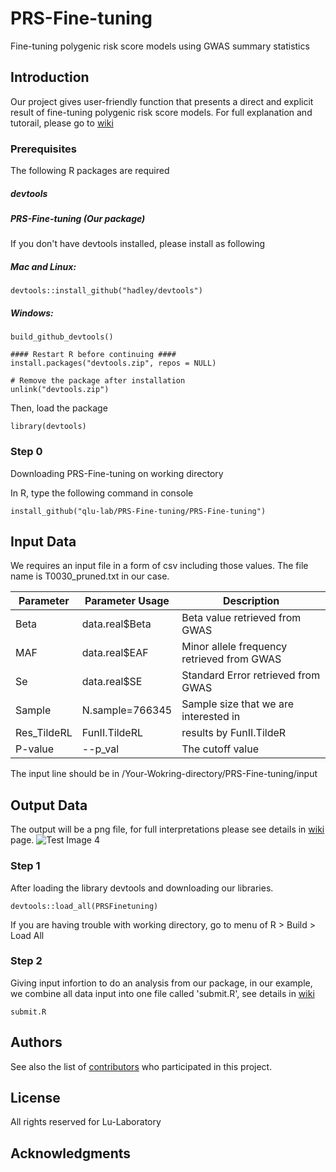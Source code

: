 # PRS-Fine-tuning
Fine-tuning polygenic risk score models using GWAS summary statistics

## Introduction

Our project gives user-friendly function that presents a direct and explicit result of fine-tuning polygenic risk score models. For full explanation and tutorail, please go to  [wiki](https://github.com/qlu-lab/PRS-Fine-tuning/wiki)

### Prerequisites

The following R packages are required
##### devtools
##### PRS-Fine-tuning (Our package)

If you don't have devtools installed, please install as following
##### Mac and Linux:
```
devtools::install_github("hadley/devtools")
```
##### Windows:
```library(devtools)
build_github_devtools()

#### Restart R before continuing ####
install.packages("devtools.zip", repos = NULL)

# Remove the package after installation
unlink("devtools.zip")
```
Then, load the package
```
library(devtools)
```

### Step 0
Downloading PRS-Fine-tuning on working directory

In R, type the following command in console
```
install_github("qlu-lab/PRS-Fine-tuning/PRS-Fine-tuning")
```


## Input Data
We requires an input file in a form of csv including those values. The file name is T0030_pruned.txt in our case.

| Parameter                   | Parameter Usage | Description                                                                  |
|----------------------------|----------------|------------------------------------------------------------------------------|
| Beta            |  data.real$Beta     |  Beta value retrieved from GWAS|
| MAF         | data.real$EAF          |    Minor allele frequency retrieved from GWAS      |
| Se              | data.real$SE        |       Standard Error  retrieved from GWAS             |                                         
| Sample          |N.sample=766345 | Sample size that we are interested in |
| Res_TildeRL         |FunII.TildeRL |  results by FunII.TildeR |
| P-value        |--p_val | The cutoff value |

The input line should be in /Your-Wokring-directory/PRS-Fine-tuning/input

## Output Data
The output will be a png file, for full interpretations please see details in [wiki](https://github.com/qlu-lab/PRS-Fine-tuning/wiki) page.
![Test Image 4](https://github.com/qlu-lab/PRS-Fine-tuning/blob/master/PRS-Fine-tuning/result/T0030_pruned.png)

### Step 1
After loading the library devtools and downloading our libraries.

```
devtools::load_all(PRSFinetuning)
```
If you are having trouble with working directory, go to menu of R > Build > Load All

### Step 2
Giving input infortion to do an analysis from our package, in our example, we combine all data input into one file called 'submit.R', see details in [wiki](https://github.com/qlu-lab/PRS-Fine-tuning/wiki) 
```
submit.R

```


## Authors

See also the list of [contributors](##) who participated in this project.

## License

All rights reserved for Lu-Laboratory

## Acknowledgments



